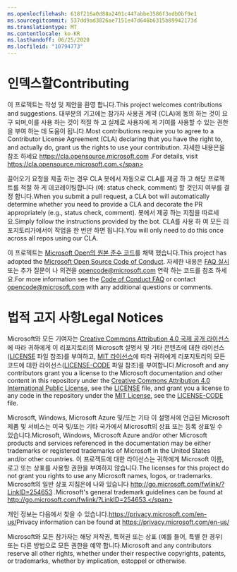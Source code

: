 ```yaml
---
ms.openlocfilehash: 618f216a0d88a2401c447abbe3586f3edb0bf9e1
ms.sourcegitcommit: 537dd9ad3826ae7151e47d646b6315b89942173d
ms.translationtype: MT
ms.contentlocale: ko-KR
ms.lasthandoff: 06/25/2020
ms.locfileid: "10794773"
---
```

# <span data-ttu-id="78f0a-101">인덱스할</span><span class="sxs-lookup"><span data-stu-id="78f0a-101">Contributing</span></span>

<span data-ttu-id="78f0a-102">이 프로젝트는 작성 및 제안을 환영 합니다.</span><span class="sxs-lookup"><span data-stu-id="78f0a-102">This project welcomes contributions and suggestions.</span></span>  <span data-ttu-id="78f0a-103">대부분의 기고에는 참가자 사용권 계약 (CLA)에 동의 하는 것이 요구 되며,이를 사용 하는 것이 적절 하 고 실제로 사용자에 게 기여를 사용할 수 있는 권한을 부여 하는 데 도움이 됩니다.</span><span class="sxs-lookup"><span data-stu-id="78f0a-103">Most contributions require you to agree to a Contributor License Agreement (CLA) declaring that you have the right to, and actually do, grant us the rights to use your contribution.</span></span> <span data-ttu-id="78f0a-104">자세한 내용은을 참조 하세요 https://cla.opensource.microsoft.com .</span><span class="sxs-lookup"><span data-stu-id="78f0a-104">For details, visit https://cla.opensource.microsoft.com.</span></span>

<span data-ttu-id="78f0a-105">끌어오기 요청을 제출 하는 경우 CLA 봇에서 자동으로 CLA를 제공 하 고 해당 프로젝트를 적절 하 게 데코레이팅합니다 (예: status check, comment) 할 것인지 여부를 결정 합니다.</span><span class="sxs-lookup"><span data-stu-id="78f0a-105">When you submit a pull request, a CLA bot will automatically determine whether you need to provide a CLA and decorate the PR appropriately (e.g., status check, comment).</span></span> <span data-ttu-id="78f0a-106">봇에서 제공 하는 지침을 따르세요.</span><span class="sxs-lookup"><span data-stu-id="78f0a-106">Simply follow the instructions provided by the bot.</span></span> <span data-ttu-id="78f0a-107">CLA를 사용 하 여 모든 리포지토리가에서이 작업을 한 번만 하면 됩니다.</span><span class="sxs-lookup"><span data-stu-id="78f0a-107">You will only need to do this once across all repos using our CLA.</span></span>

<span data-ttu-id="78f0a-108">이 프로젝트는 [Microsoft Open의 원본 준수 코드](https://opensource.microsoft.com/codeofconduct/)를 채택 했습니다.</span><span class="sxs-lookup"><span data-stu-id="78f0a-108">This project has adopted the [Microsoft Open Source Code of Conduct](https://opensource.microsoft.com/codeofconduct/).</span></span>
<span data-ttu-id="78f0a-109">자세한 내용은 [FAQ 실시](https://opensource.microsoft.com/codeofconduct/faq/) 또는 추가 질문이 나 의견을 [opencode@microsoft.com](mailto:opencode@microsoft.com) 연락 하는 코드를 참조 하세요.</span><span class="sxs-lookup"><span data-stu-id="78f0a-109">For more information see the [Code of Conduct FAQ](https://opensource.microsoft.com/codeofconduct/faq/) or contact [opencode@microsoft.com](mailto:opencode@microsoft.com) with any additional questions or comments.</span></span>

# <span data-ttu-id="78f0a-110">법적 고지 사항</span><span class="sxs-lookup"><span data-stu-id="78f0a-110">Legal Notices</span></span>

<span data-ttu-id="78f0a-111">Microsoft와 모든 기여자는 [Creative Commons Attribution 4.0 국제 공개 라이선스](https://creativecommons.org/licenses/by/4.0/legalcode)에 따라 귀하에게 이 리포지토리의 Microsoft 설명서 및 기타 콘텐츠에 대한 라이선스([LICENSE](LICENSE) 파일 참조)를 부여하고, [MIT 라이선스](https://opensource.org/licenses/MIT)에 따라 귀하에게 리포지토리의 모든 코드에 대한 라이선스([LICENSE-CODE](LICENSE-CODE) 파일 참조)를 부여합니다.</span><span class="sxs-lookup"><span data-stu-id="78f0a-111">Microsoft and any contributors grant you a license to the Microsoft documentation and other content in this repository under the [Creative Commons Attribution 4.0 International Public License](https://creativecommons.org/licenses/by/4.0/legalcode), see the [LICENSE](LICENSE) file, and grant you a license to any code in the repository under the [MIT License](https://opensource.org/licenses/MIT), see the [LICENSE-CODE](LICENSE-CODE) file.</span></span>

<span data-ttu-id="78f0a-112">Microsoft, Windows, Microsoft Azure 및/또는 기타 이 설명서에 언급된 Microsoft 제품 및 서비스는 미국 및/또는 기타 국가에서 Microsoft의 상표 또는 등록 상표일 수 있습니다.</span><span class="sxs-lookup"><span data-stu-id="78f0a-112">Microsoft, Windows, Microsoft Azure and/or other Microsoft products and services referenced in the documentation may be either trademarks or registered trademarks of Microsoft in the United States and/or other countries.</span></span>
<span data-ttu-id="78f0a-113">이 프로젝트에 대한 라이선스는 귀하에게 Microsoft 이름, 로고 또는 상표를 사용할 권한을 부여하지 않습니다.</span><span class="sxs-lookup"><span data-stu-id="78f0a-113">The licenses for this project do not grant you rights to use any Microsoft names, logos, or trademarks.</span></span>
<span data-ttu-id="78f0a-114">Microsoft의 일반 상표 지침은에 나와 있습니다 http://go.microsoft.com/fwlink/?LinkID=254653 .</span><span class="sxs-lookup"><span data-stu-id="78f0a-114">Microsoft's general trademark guidelines can be found at http://go.microsoft.com/fwlink/?LinkID=254653.</span></span>

<span data-ttu-id="78f0a-115">개인 정보는 다음에서 찾을 수 있습니다.https://privacy.microsoft.com/en-us/</span><span class="sxs-lookup"><span data-stu-id="78f0a-115">Privacy information can be found at https://privacy.microsoft.com/en-us/</span></span>

<span data-ttu-id="78f0a-116">Microsoft와 모든 참가자는 해당 저작권, 특허권 또는 상표 (예를 들어, 특별 한 경우) 또는 다른 방법으로 모든 권한을 예약 합니다.</span><span class="sxs-lookup"><span data-stu-id="78f0a-116">Microsoft and any contributors reserve all other rights, whether under their respective copyrights, patents, or trademarks, whether by implication, estoppel or otherwise.</span></span>
